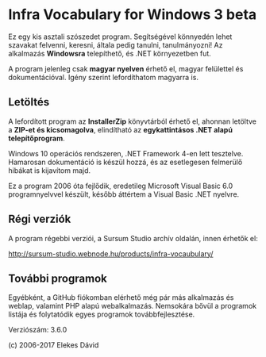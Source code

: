 # Infra Vocabulary for Windows 3 beta

Ez egy kis asztali szószedet program. Segítségével könnyedén lehet szavakat felvenni, keresni, általa pedig tanulni, tanulmányozni!
Az alkalmazás **Windowsra** telepíthető, és .NET környezetben fut.

A program jelenleg csak **magyar nyelven** érhető el, magyar felülettel és dokumentációval. Igény szerint lefordíthatom magyarra is.


## Letöltés
A lefordított program az **InstallerZip** könyvtárból érhető el, ahonnan letöltve a **ZIP-et és kicsomagolva**, elindítható az **egykattintásos .NET alapú telepítőprogram**.

Windows 10 operációs rendszeren, .NET Framework 4-en lett tesztelve. Hamarosan dokumentáció is készül hozzá, és az esetlegesen felmerülő hibákat is kijavítom majd.

Ez a program 2006 óta fejlődik, eredetileg Microsoft Visual Basic 6.0 programnyelvvel készült, később áttértem a Visual Basic .NET nyelvre.

## Régi verziók
A program régebbi verziói, a Sursum Studio archív oldalán, innen érhetők el:

http://sursum-studio.webnode.hu/products/infra-vocaubulary/

## További programok
Egyébként, a GitHub fiókomban elérhető még pár más alkalmazás és weblap, valamint PHP alapú webalkalmazás. Nemsokára bővül a programok listája és folytatódik egyes programok továbbfejlesztése.

Verziószám: 3.6.0

(c) 2006-2017 Elekes Dávid
